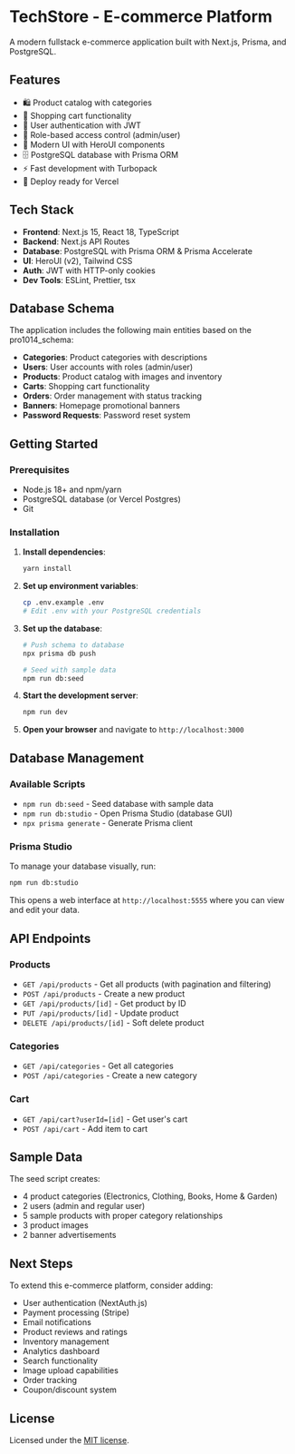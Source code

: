 # TechStore - E-commerce Platform

A modern fullstack e-commerce application built with Next.js, Prisma, and PostgreSQL.

## Features

- 🛍️ Product catalog with categories
- 🛒 Shopping cart functionality
- 👥 User authentication with JWT
- 🔐 Role-based access control (admin/user)
- 🎨 Modern UI with HeroUI components
- 🗄️ PostgreSQL database with Prisma ORM
- ⚡ Fast development with Turbopack
- 🚀 Deploy ready for Vercel

## Tech Stack

- **Frontend**: Next.js 15, React 18, TypeScript
- **Backend**: Next.js API Routes
- **Database**: PostgreSQL with Prisma ORM & Prisma Accelerate
- **UI**: HeroUI (v2), Tailwind CSS
- **Auth**: JWT with HTTP-only cookies
- **Dev Tools**: ESLint, Prettier, tsx

## Database Schema

The application includes the following main entities based on the pro1014_schema:

- **Categories**: Product categories with descriptions
- **Users**: User accounts with roles (admin/user)
- **Products**: Product catalog with images and inventory
- **Carts**: Shopping cart functionality
- **Orders**: Order management with status tracking
- **Banners**: Homepage promotional banners
- **Password Requests**: Password reset system

## Getting Started

### Prerequisites

- Node.js 18+ and npm/yarn
- PostgreSQL database (or Vercel Postgres)
- Git

### Installation

1. **Install dependencies**:
   ```bash
   yarn install
   ```

2. **Set up environment variables**:
   ```bash
   cp .env.example .env
   # Edit .env with your PostgreSQL credentials
   ```

3. **Set up the database**:
   ```bash
   # Push schema to database
   npx prisma db push
   
   # Seed with sample data
   npm run db:seed
   ```

4. **Start the development server**:
   ```bash
   npm run dev
   ```

5. **Open your browser** and navigate to `http://localhost:3000`

## Database Management

### Available Scripts

- `npm run db:seed` - Seed database with sample data
- `npm run db:studio` - Open Prisma Studio (database GUI)
- `npx prisma generate` - Generate Prisma client

### Prisma Studio

To manage your database visually, run:
```bash
npm run db:studio
```

This opens a web interface at `http://localhost:5555` where you can view and edit your data.

## API Endpoints

### Products
- `GET /api/products` - Get all products (with pagination and filtering)
- `POST /api/products` - Create a new product
- `GET /api/products/[id]` - Get product by ID
- `PUT /api/products/[id]` - Update product
- `DELETE /api/products/[id]` - Soft delete product

### Categories
- `GET /api/categories` - Get all categories
- `POST /api/categories` - Create a new category

### Cart
- `GET /api/cart?userId=[id]` - Get user's cart
- `POST /api/cart` - Add item to cart

## Sample Data

The seed script creates:
- 4 product categories (Electronics, Clothing, Books, Home & Garden)
- 2 users (admin and regular user)
- 5 sample products with proper category relationships
- 3 product images
- 2 banner advertisements

## Next Steps

To extend this e-commerce platform, consider adding:

- User authentication (NextAuth.js)
- Payment processing (Stripe)
- Email notifications
- Product reviews and ratings
- Inventory management
- Analytics dashboard
- Search functionality
- Image upload capabilities
- Order tracking
- Coupon/discount system

## License

Licensed under the [MIT license](https://github.com/heroui-inc/next-app-template/blob/main/LICENSE).
